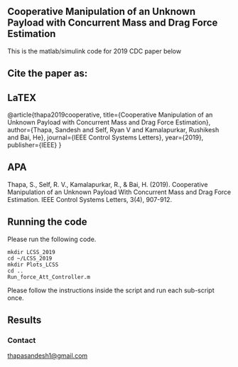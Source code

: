 ## Cooperative Manipulation of an Unknown Payload with Concurrent Mass and Drag Force Estimation


This is the matlab/simulink code for 2019 CDC paper below

## Cite the paper as: 

## LaTEX
@article{thapa2019cooperative,
  title={Cooperative Manipulation of an Unknown Payload with Concurrent Mass and Drag Force Estimation},
  author={Thapa, Sandesh and Self, Ryan V and Kamalapurkar, Rushikesh and Bai, He},
  journal={IEEE Control Systems Letters},
  year={2019},
  publisher={IEEE}
}

## APA
Thapa, S., Self, R. V., Kamalapurkar, R., & Bai, H. (2019). 
Cooperative Manipulation of an Unknown Payload With Concurrent Mass and Drag Force Estimation. 
IEEE Control Systems Letters, 3(4), 907-912.




## Running the code 
Please run the following code. 

```
mkdir LCSS_2019
cd ~/LCSS_2019
mkdir Plots_LCSS 
cd ..
Run_force_Att_Controller.m 
```
   Please follow the instructions inside the script and run each sub-script once. 

## Results 

### Contact
thapasandesh1@gmail.com

